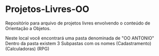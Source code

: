 # Projetos-Livres-OO
Repositório para arquivo de projetos livres envolvendo o conteúdo de Orientação a Objetos. 

Neste local você encontrará uma pasta denominada de "OO ANTONIO" 
Dentro da pasta existem 3 Subpastas com os nomes (Cadastramento)  (Calculadoras)  (RPG)
